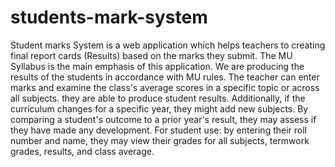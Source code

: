 # students-mark-system

Student marks System is a web application which helps teachers to creating final report cards (Results) based on the marks they submit. The MU Syllabus is the main emphasis of this application. We are producing the results of the students in accordance with MU rules. The teacher can enter marks and examine the class's average scores in a specific topic or across all subjects. they are able to produce student results. Additionally, if the curriculum changes for a specific year, they might add new subjects. By comparing a student's outcome to a prior year's result, they may assess if they have made any development. For student use: by entering their roll number and name, they may view their grades for all subjects, termwork grades, results, and class average.
